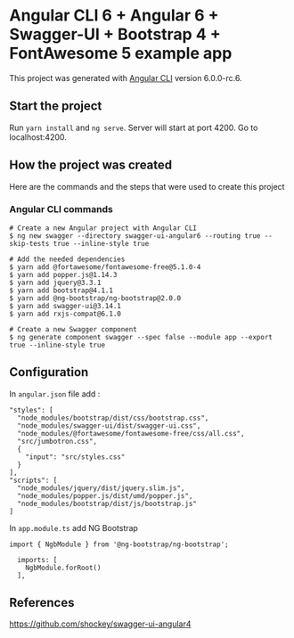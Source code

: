 # Angular CLI 6 + Angular 6 + Swagger-UI + Bootstrap 4 + FontAwesome 5 example app

This project was generated with [Angular CLI](https://github.com/angular/angular-cli) version 6.0.0-rc.6.

## Start the project

Run `yarn install` and `ng serve`. Server will start at port 4200. Go to localhost:4200.

## How the project was created

Here are the commands and the steps that were used to create this project 

### Angular CLI commands

```
# Create a new Angular project with Angular CLI
$ ng new swagger --directory swagger-ui-angular6 --routing true --skip-tests true --inline-style true

# Add the needed dependencies
$ yarn add @fortawesome/fontawesome-free@5.1.0-4
$ yarn add popper.js@1.14.3
$ yarn add jquery@3.3.1
$ yarn add bootstrap@4.1.1
$ yarn add @ng-bootstrap/ng-bootstrap@2.0.0
$ yarn add swagger-ui@3.14.1
$ yarn add rxjs-compat@6.1.0

# Create a new Swagger component
$ ng generate component swagger --spec false --module app --export true --inline-style true
```

## Configuration

In `angular.json` file add :

```
"styles": [
  "node_modules/bootstrap/dist/css/bootstrap.css",
  "node_modules/swagger-ui/dist/swagger-ui.css",
  "node_modules/@fortawesome/fontawesome-free/css/all.css",
  "src/jumbotron.css",
  {
    "input": "src/styles.css"
  }
],
"scripts": [
  "node_modules/jquery/dist/jquery.slim.js",
  "node_modules/popper.js/dist/umd/popper.js",
  "node_modules/bootstrap/dist/js/bootstrap.js"
]
```

In `app.module.ts` add NG Bootstrap

```
import { NgbModule } from '@ng-bootstrap/ng-bootstrap';

  imports: [
    NgbModule.forRoot()
  ],
```

## References

https://github.com/shockey/swagger-ui-angular4
